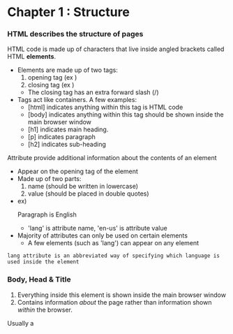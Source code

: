# Chapter 1 : Structure

### HTML describes the structure of pages

HTML code is made up of characters that live inside angled brackets called HTML **elements**.
* Elements are made up of two tags:
  1. opening tag (ex <html>)
  2. closing tag (ex </html>)
    * The closing tag has an extra forward slash (/) 
* Tags act like containers. A few examples:
  * [html] indicates anything within this tag is HTML code
  * [body] indicates anything within this tag should be shown inside the main browser window
  * [h1] indicates main heading.
  * [p] indicates paragraph
  * [h2] indicates sub-heading

Attribute provide additional information about the contents of an element
* Appear on the opening tag of the element
* Made up of two parts:
  1. name (should be written in lowercase)
  2. value (should be placed in double quotes)
* ex) <p lang="en-us"> Paragraph is English </p>
  * 'lang' is attribute name, 'en-us' is attribute value
* Majority of attributes can only be used on certain elements
  * A few elements (such as 'lang') can appear on any element

`lang attribute is an abbreviated way of specifying which language is used inside the element`

### Body, Head & Title

1. ***<body>***
Everything inside this element is shown inside the main browser window
2. ***<head>***
Contains information *about* the page rather than information shown *within* the browser.

Usually a **<title>** element will be found inside the **<head>** element.
3. ***<title>***
Shown in the top of the browser, above where the URL **or** on the tab for that page.

`HTML stands for HyperText Markup Language`

`Use TextEdit in Mac as a replacement for Notepad`

To learn about HTML tips and techniques: 
* Look at the source code that made  up the pages
* [View source] option (chrome F12)

### Summary
* HTML pages are text documents
* HTML uses tags which act like containers and tell you something about the information that lies between them
* Tags are AKA elements
* Tags come in pairs (opening, closing tag)
* Opening tags can carry attributes, which tell us more about the content of that element
* Attributes require a name and a value
* To learn HTML you need to know:
  * WHAT tags are available for you to use
  * WHAT each tag does
  * WHERE they can go
